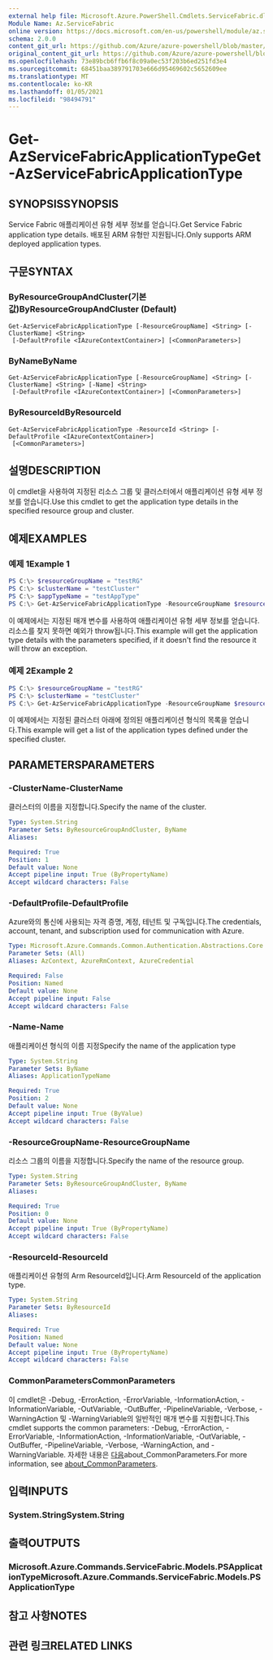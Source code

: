 ```yaml
---
external help file: Microsoft.Azure.PowerShell.Cmdlets.ServiceFabric.dll-Help.xml
Module Name: Az.ServiceFabric
online version: https://docs.microsoft.com/en-us/powershell/module/az.servicefabric/get-azservicefabricapplicationtype
schema: 2.0.0
content_git_url: https://github.com/Azure/azure-powershell/blob/master/src/ServiceFabric/ServiceFabric/help/Get-AzServiceFabricApplicationType.md
original_content_git_url: https://github.com/Azure/azure-powershell/blob/master/src/ServiceFabric/ServiceFabric/help/Get-AzServiceFabricApplicationType.md
ms.openlocfilehash: 73e89bcb6ffb6f8c09a0ec53f203b6ed251fd3e4
ms.sourcegitcommit: 68451baa389791703e666d95469602c5652609ee
ms.translationtype: MT
ms.contentlocale: ko-KR
ms.lasthandoff: 01/05/2021
ms.locfileid: "98494791"
---
```

# <span data-ttu-id="30fd5-101">Get-AzServiceFabricApplicationType</span><span class="sxs-lookup"><span data-stu-id="30fd5-101">Get-AzServiceFabricApplicationType</span></span>

## <span data-ttu-id="30fd5-102">SYNOPSIS</span><span class="sxs-lookup"><span data-stu-id="30fd5-102">SYNOPSIS</span></span>
<span data-ttu-id="30fd5-103">Service Fabric 애플리케이션 유형 세부 정보를 얻습니다.</span><span class="sxs-lookup"><span data-stu-id="30fd5-103">Get Service Fabric application type details.</span></span> <span data-ttu-id="30fd5-104">배포된 ARM 유형만 지원됩니다.</span><span class="sxs-lookup"><span data-stu-id="30fd5-104">Only supports ARM deployed application types.</span></span>

## <span data-ttu-id="30fd5-105">구문</span><span class="sxs-lookup"><span data-stu-id="30fd5-105">SYNTAX</span></span>

### <span data-ttu-id="30fd5-106">ByResourceGroupAndCluster(기본값)</span><span class="sxs-lookup"><span data-stu-id="30fd5-106">ByResourceGroupAndCluster (Default)</span></span>
```
Get-AzServiceFabricApplicationType [-ResourceGroupName] <String> [-ClusterName] <String>
 [-DefaultProfile <IAzureContextContainer>] [<CommonParameters>]
```

### <span data-ttu-id="30fd5-107">ByName</span><span class="sxs-lookup"><span data-stu-id="30fd5-107">ByName</span></span>
```
Get-AzServiceFabricApplicationType [-ResourceGroupName] <String> [-ClusterName] <String> [-Name] <String>
 [-DefaultProfile <IAzureContextContainer>] [<CommonParameters>]
```

### <span data-ttu-id="30fd5-108">ByResourceId</span><span class="sxs-lookup"><span data-stu-id="30fd5-108">ByResourceId</span></span>
```
Get-AzServiceFabricApplicationType -ResourceId <String> [-DefaultProfile <IAzureContextContainer>]
 [<CommonParameters>]
```

## <span data-ttu-id="30fd5-109">설명</span><span class="sxs-lookup"><span data-stu-id="30fd5-109">DESCRIPTION</span></span>
<span data-ttu-id="30fd5-110">이 cmdlet을 사용하여 지정된 리소스 그룹 및 클러스터에서 애플리케이션 유형 세부 정보를 얻습니다.</span><span class="sxs-lookup"><span data-stu-id="30fd5-110">Use this cmdlet to get the application type details in the specified resource group and cluster.</span></span>

## <span data-ttu-id="30fd5-111">예제</span><span class="sxs-lookup"><span data-stu-id="30fd5-111">EXAMPLES</span></span>

### <span data-ttu-id="30fd5-112">예제 1</span><span class="sxs-lookup"><span data-stu-id="30fd5-112">Example 1</span></span>
```powershell
PS C:\> $resourceGroupName = "testRG"
PS C:\> $clusterName = "testCluster"
PS C:\> $appTypeName = "testAppType"
PS C:\> Get-AzServiceFabricApplicationType -ResourceGroupName $resourceGroupName -ClusterName $clusterName -Name $appTypeName
```

<span data-ttu-id="30fd5-113">이 예제에서는 지정된 매개 변수를 사용하여 애플리케이션 유형 세부 정보를 얻습니다. 리소스를 찾지 못하면 예외가 throw됩니다.</span><span class="sxs-lookup"><span data-stu-id="30fd5-113">This example will get the application type details with the parameters specified, if it doesn't find the resource it will throw an exception.</span></span>

### <span data-ttu-id="30fd5-114">예제 2</span><span class="sxs-lookup"><span data-stu-id="30fd5-114">Example 2</span></span>
```powershell
PS C:\> $resourceGroupName = "testRG"
PS C:\> $clusterName = "testCluster"
PS C:\> Get-AzServiceFabricApplicationType -ResourceGroupName $resourceGroupName -ClusterName $clusterName
```

<span data-ttu-id="30fd5-115">이 예제에서는 지정된 클러스터 아래에 정의된 애플리케이션 형식의 목록을 얻습니다.</span><span class="sxs-lookup"><span data-stu-id="30fd5-115">This example will get a list of the application types defined under the specified cluster.</span></span>

## <span data-ttu-id="30fd5-116">PARAMETERS</span><span class="sxs-lookup"><span data-stu-id="30fd5-116">PARAMETERS</span></span>

### <span data-ttu-id="30fd5-117">-ClusterName</span><span class="sxs-lookup"><span data-stu-id="30fd5-117">-ClusterName</span></span>
<span data-ttu-id="30fd5-118">클러스터의 이름을 지정합니다.</span><span class="sxs-lookup"><span data-stu-id="30fd5-118">Specify the name of the cluster.</span></span>

```yaml
Type: System.String
Parameter Sets: ByResourceGroupAndCluster, ByName
Aliases:

Required: True
Position: 1
Default value: None
Accept pipeline input: True (ByPropertyName)
Accept wildcard characters: False
```

### <span data-ttu-id="30fd5-119">-DefaultProfile</span><span class="sxs-lookup"><span data-stu-id="30fd5-119">-DefaultProfile</span></span>
<span data-ttu-id="30fd5-120">Azure와의 통신에 사용되는 자격 증명, 계정, 테넌트 및 구독입니다.</span><span class="sxs-lookup"><span data-stu-id="30fd5-120">The credentials, account, tenant, and subscription used for communication with Azure.</span></span>

```yaml
Type: Microsoft.Azure.Commands.Common.Authentication.Abstractions.Core.IAzureContextContainer
Parameter Sets: (All)
Aliases: AzContext, AzureRmContext, AzureCredential

Required: False
Position: Named
Default value: None
Accept pipeline input: False
Accept wildcard characters: False
```

### <span data-ttu-id="30fd5-121">-Name</span><span class="sxs-lookup"><span data-stu-id="30fd5-121">-Name</span></span>
<span data-ttu-id="30fd5-122">애플리케이션 형식의 이름 지정</span><span class="sxs-lookup"><span data-stu-id="30fd5-122">Specify the name of the application type</span></span>

```yaml
Type: System.String
Parameter Sets: ByName
Aliases: ApplicationTypeName

Required: True
Position: 2
Default value: None
Accept pipeline input: True (ByValue)
Accept wildcard characters: False
```

### <span data-ttu-id="30fd5-123">-ResourceGroupName</span><span class="sxs-lookup"><span data-stu-id="30fd5-123">-ResourceGroupName</span></span>
<span data-ttu-id="30fd5-124">리소스 그룹의 이름을 지정합니다.</span><span class="sxs-lookup"><span data-stu-id="30fd5-124">Specify the name of the resource group.</span></span>

```yaml
Type: System.String
Parameter Sets: ByResourceGroupAndCluster, ByName
Aliases:

Required: True
Position: 0
Default value: None
Accept pipeline input: True (ByPropertyName)
Accept wildcard characters: False
```

### <span data-ttu-id="30fd5-125">-ResourceId</span><span class="sxs-lookup"><span data-stu-id="30fd5-125">-ResourceId</span></span>
<span data-ttu-id="30fd5-126">애플리케이션 유형의 Arm ResourceId입니다.</span><span class="sxs-lookup"><span data-stu-id="30fd5-126">Arm ResourceId of the application type.</span></span>

```yaml
Type: System.String
Parameter Sets: ByResourceId
Aliases:

Required: True
Position: Named
Default value: None
Accept pipeline input: True (ByPropertyName)
Accept wildcard characters: False
```

### <span data-ttu-id="30fd5-127">CommonParameters</span><span class="sxs-lookup"><span data-stu-id="30fd5-127">CommonParameters</span></span>
<span data-ttu-id="30fd5-128">이 cmdlet은 -Debug, -ErrorAction, -ErrorVariable, -InformationAction, -InformationVariable, -OutVariable, -OutBuffer, -PipelineVariable, -Verbose, -WarningAction 및 -WarningVariable의 일반적인 매개 변수를 지원합니다.</span><span class="sxs-lookup"><span data-stu-id="30fd5-128">This cmdlet supports the common parameters: -Debug, -ErrorAction, -ErrorVariable, -InformationAction, -InformationVariable, -OutVariable, -OutBuffer, -PipelineVariable, -Verbose, -WarningAction, and -WarningVariable.</span></span> <span data-ttu-id="30fd5-129">자세한 내용은 [다음](http://go.microsoft.com/fwlink/?LinkID=113216)about_CommonParameters.</span><span class="sxs-lookup"><span data-stu-id="30fd5-129">For more information, see [about_CommonParameters](http://go.microsoft.com/fwlink/?LinkID=113216).</span></span>

## <span data-ttu-id="30fd5-130">입력</span><span class="sxs-lookup"><span data-stu-id="30fd5-130">INPUTS</span></span>

### <span data-ttu-id="30fd5-131">System.String</span><span class="sxs-lookup"><span data-stu-id="30fd5-131">System.String</span></span>

## <span data-ttu-id="30fd5-132">출력</span><span class="sxs-lookup"><span data-stu-id="30fd5-132">OUTPUTS</span></span>

### <span data-ttu-id="30fd5-133">Microsoft.Azure.Commands.ServiceFabric.Models.PSApplicationType</span><span class="sxs-lookup"><span data-stu-id="30fd5-133">Microsoft.Azure.Commands.ServiceFabric.Models.PSApplicationType</span></span>

## <span data-ttu-id="30fd5-134">참고 사항</span><span class="sxs-lookup"><span data-stu-id="30fd5-134">NOTES</span></span>

## <span data-ttu-id="30fd5-135">관련 링크</span><span class="sxs-lookup"><span data-stu-id="30fd5-135">RELATED LINKS</span></span>
